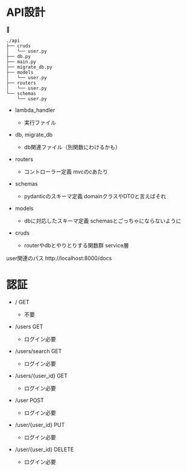 # API設計
🌳
```
./api
├── cruds
│   └── user.py
├── db.py
├── main.py
├── migrate_db.py
├── models
│   └── user.py
├── routers
│   └── user.py
└── schemas
    └── user.py
```

* lambda_handler
  * 実行ファイル
    
* db, migrate_db
  * db関連ファイル（別関数にわけるかも）
    
* routers
  * コントローラー定義 mvcのcあたり
    
* schemas
  * pydanticのスキーマ定義 domainクラスやDTOと言えばそれ
    
* models
  * dbに対応したスキーマ定義 schemasとごっちゃにならないように
    
* cruds
  * routerやdbとやりとりする関数群 service層



user関連のパス
http://localhost:8000/docs

# 認証
* / GET
  * 不要
  
* /users GET
  * ログイン必要
  
* /users/search GET
  * ログイン必要
  
* /users/{user_id} GET
  * ログイン必要
  
* /user POST
  * ログイン必要
  
* /user/{user_id} PUT
  * ログイン必要
  
* /user/{user_id} DELETE
  * ログイン必要
  